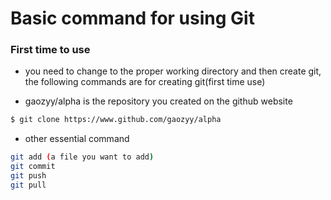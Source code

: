 # Basic command for using Git
### First time to use
- you need to change to the proper working directory and then create git, the following commands are for creating git(first time use)

* gaozyy/alpha is the repository you created on the github website

```sh
$ git clone https://www.github.com/gaozyy/alpha
```
- other essential  command
```sh
git add (a file you want to add)
git commit  
git push
git pull
```
